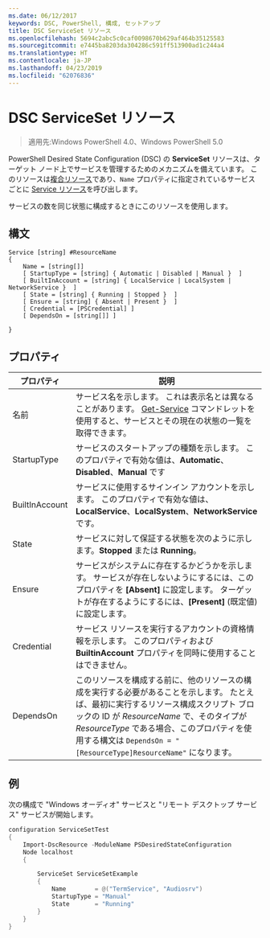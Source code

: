 ```yaml
---
ms.date: 06/12/2017
keywords: DSC, PowerShell, 構成, セットアップ
title: DSC ServiceSet リソース
ms.openlocfilehash: 5694c2abc5c0caf0098670b629af464b35125583
ms.sourcegitcommit: e7445ba8203da304286c591ff513900ad1c244a4
ms.translationtype: HT
ms.contentlocale: ja-JP
ms.lasthandoff: 04/23/2019
ms.locfileid: "62076836"
---
```

# <a name="dsc-serviceset-resource"></a>DSC ServiceSet リソース

> 適用先:Windows PowerShell 4.0、Windows PowerShell 5.0

PowerShell Desired State Configuration (DSC) の **ServiceSet** リソースは、ターゲット ノード上でサービスを管理するためのメカニズムを備えています。 このリソースは[複合リソース](../../../resources/authoringResourceComposite.md)であり、`Name` プロパティに指定されているサービスごとに [Service リソース](serviceResource.md)を呼び出します。

サービスの数を同じ状態に構成するときにこのリソースを使用します。

## <a name="syntax"></a>構文

```
Service [string] #ResourceName
{
    Name = [string[]]
    [ StartupType = [string] { Automatic | Disabled | Manual }  ]
    [ BuiltInAccount = [string] { LocalService | LocalSystem | NetworkService }  ]
    [ State = [string] { Running | Stopped }  ]
    [ Ensure = [string] { Absent | Present }  ]
    [ Credential = [PSCredential] ]
    [ DependsOn = [string[]] ]

}
```

## <a name="properties"></a>プロパティ

|  プロパティ  |  説明   |
|---|---|
| 名前| サービス名を示します。 これは表示名とは異なることがあります。 [Get-Service](https://technet.microsoft.com/library/hh849804.aspx) コマンドレットを使用すると、サービスとその現在の状態の一覧を取得できます。|
| StartupType| サービスのスタートアップの種類を示します。 このプロパティで有効な値は、**Automatic**、**Disabled**、**Manual** です|
| BuiltInAccount| サービスに使用するサインイン アカウントを示します。 このプロパティで有効な値は、**LocalService**、**LocalSystem**、**NetworkService** です。|
| State| サービスに対して保証する状態を次のように示します。**Stopped** または **Running**。|
| Ensure| サービスがシステムに存在するかどうかを示します。 サービスが存在しないようにするには、このプロパティを **[Absent]** に設定します。 ターゲットが存在するようにするには、**[Present]** (既定値) に設定します。|
| Credential| サービス リソースを実行するアカウントの資格情報を示します。 このプロパティおよび **BuiltinAccount** プロパティを同時に使用することはできません。|
| DependsOn| このリソースを構成する前に、他のリソースの構成を実行する必要があることを示します。 たとえば、最初に実行するリソース構成スクリプト ブロックの ID が *ResourceName* で、そのタイプが *ResourceType* である場合、このプロパティを使用する構文は `DependsOn = "[ResourceType]ResourceName"` になります。|



## <a name="example"></a>例

次の構成で "Windows オーディオ" サービスと "リモート デスクトップ サービス" サービスが開始します。

```powershell
configuration ServiceSetTest
{
    Import-DscResource -ModuleName PSDesiredStateConfiguration
    Node localhost
    {

        ServiceSet ServiceSetExample
        {
            Name        = @("TermService", "Audiosrv")
            StartupType = "Manual"
            State       = "Running"
        }
    }
}
```
